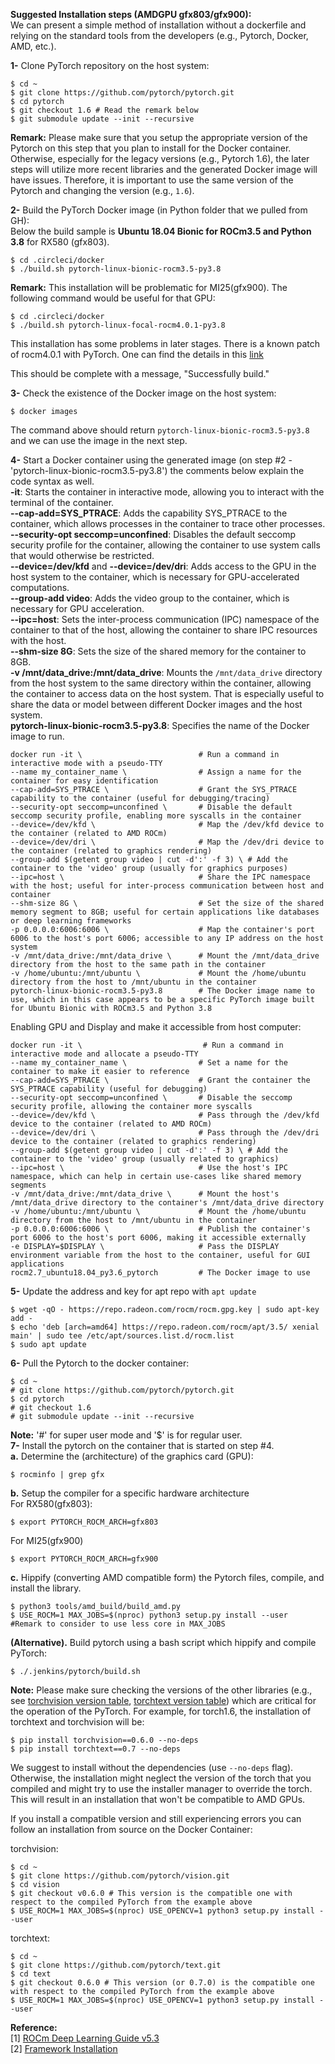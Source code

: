 **Suggested Installation steps (AMDGPU gfx803/gfx900):**  
We can present a simple method of installation without a dockerfile and relying on the standard tools from the developers (e.g., Pytorch, Docker, AMD, etc.).  

**1-** Clone PyTorch repository on the host system:  
```
$ cd ~  
$ git clone https://github.com/pytorch/pytorch.git  
$ cd pytorch  
$ git checkout 1.6 # Read the remark below
$ git submodule update --init --recursive
```
__Remark:__ Please make sure that you setup the appropriate version of the Pytorch on this step that you plan to install for the Docker container. Otherwise, especially for the legacy versions (e.g., Pytorch 1.6), the later steps will utilize more recent libraries and the generated Docker image will have issues. Therefore, it is important to use the same version of the Pytorch and changing the version (e.g., `1.6`). 


**2-** Build the PyTorch Docker image (in Python folder that we pulled from GH):  
Below the build sample is __Ubuntu 18.04 Bionic for ROCm3.5 and Python 3.8__ for RX580 (gfx803).  
```
$ cd .circleci/docker
$ ./build.sh pytorch-linux-bionic-rocm3.5-py3.8
```
__Remark:__ This installation will be problematic for MI25(gfx900). The following command would be useful for that GPU:
```
$ cd .circleci/docker
$ ./build.sh pytorch-linux-focal-rocm4.0.1-py3.8
```
This installation has some problems in later stages. There is a known patch of rocm4.0.1 with PyTorch. One can find the details in this [link](https://github.com/pytorch/pytorch/commit/51526332583ceaebdeef697322a9a8b2b20427f3)

This should be complete with a message, "Successfully build."  

**3-** Check the existence of the Docker image on the host system:  
```
$ docker images
```
The command above should return `pytorch-linux-bionic-rocm3.5-py3.8` and we can use the image in the next step.

**4-** Start a Docker container using the generated image (on step #2 - 'pytorch-linux-bionic-rocm3.5-py3.8') the comments below explain the code syntax as well.  
**-it**: Starts the container in interactive mode, allowing you to interact with the terminal of the container.  
**--cap-add=SYS_PTRACE**: Adds the capability SYS_PTRACE to the container, which allows processes in the container to trace other processes.  
**--security-opt seccomp=unconfined**: Disables the default seccomp security profile for the container, allowing the container to use system calls that would otherwise be restricted.  
**--device=/dev/kfd** and **--device=/dev/dri**: Adds access to the GPU in the host system to the container, which is necessary for GPU-accelerated computations.  
**--group-add video**: Adds the video group to the container, which is necessary for GPU acceleration.  
**--ipc=host**: Sets the inter-process communication (IPC) namespace of the container to that of the host, allowing the container to share IPC resources with the host.  
**--shm-size 8G**: Sets the size of the shared memory for the container to 8GB.  
**-v /mnt/data_drive:/mnt/data_drive**: Mounts the `/mnt/data_drive` directory from the host system to the same directory within the container, allowing the container to access data on the host system. That is especially useful to share the data or model between different Docker images and the host system.  
**pytorch-linux-bionic-rocm3.5-py3.8**: Specifies the name of the Docker image to run.  

```
docker run -it \                          # Run a command in interactive mode with a pseudo-TTY 
--name my_container_name \                # Assign a name for the container for easy identification
--cap-add=SYS_PTRACE \                    # Grant the SYS_PTRACE capability to the container (useful for debugging/tracing)
--security-opt seccomp=unconfined \       # Disable the default seccomp security profile, enabling more syscalls in the container
--device=/dev/kfd \                       # Map the /dev/kfd device to the container (related to AMD ROCm)
--device=/dev/dri \                       # Map the /dev/dri device to the container (related to graphics rendering)
--group-add $(getent group video | cut -d':' -f 3) \ # Add the container to the 'video' group (usually for graphics purposes)
--ipc=host \                              # Share the IPC namespace with the host; useful for inter-process communication between host and container
--shm-size 8G \                           # Set the size of the shared memory segment to 8GB; useful for certain applications like databases or deep learning frameworks
-p 0.0.0.0:6006:6006 \                    # Map the container's port 6006 to the host's port 6006; accessible to any IP address on the host system
-v /mnt/data_drive:/mnt/data_drive \      # Mount the /mnt/data_drive directory from the host to the same path in the container
-v /home/ubuntu:/mnt/ubuntu \             # Mount the /home/ubuntu directory from the host to /mnt/ubuntu in the container
pytorch-linux-bionic-rocm3.5-py3.8        # The Docker image name to use, which in this case appears to be a specific PyTorch image built for Ubuntu Bionic with ROCm3.5 and Python 3.8
```
Enabling GPU and Display and make it accessible from host computer:  
```
docker run -it \                           # Run a command in interactive mode and allocate a pseudo-TTY 
--name my_container_name \                # Set a name for the container to make it easier to reference
--cap-add=SYS_PTRACE \                    # Grant the container the SYS_PTRACE capability (useful for debugging)
--security-opt seccomp=unconfined \       # Disable the seccomp security profile, allowing the container more syscalls
--device=/dev/kfd \                       # Pass through the /dev/kfd device to the container (related to AMD ROCm)
--device=/dev/dri \                       # Pass through the /dev/dri device to the container (related to graphics rendering)
--group-add $(getent group video | cut -d':' -f 3) \ # Add the container to the 'video' group (usually related to graphics)
--ipc=host \                              # Use the host's IPC namespace, which can help in certain use-cases like shared memory segments
-v /mnt/data_drive:/mnt/data_drive \      # Mount the host's /mnt/data_drive directory to the container's /mnt/data_drive directory
-v /home/ubuntu:/mnt/ubuntu \             # Mount the /home/ubuntu directory from the host to /mnt/ubuntu in the container
-p 0.0.0.0:6006:6006 \                    # Publish the container's port 6006 to the host's port 6006, making it accessible externally
-e DISPLAY=$DISPLAY \                     # Pass the DISPLAY environment variable from the host to the container, useful for GUI applications
rocm2.7_ubuntu18.04_py3.6_pytorch         # The Docker image to use
```

**5-** Update the address and key for apt repo with `apt update`
```
$ wget -qO - https://repo.radeon.com/rocm/rocm.gpg.key | sudo apt-key add -
$ echo 'deb [arch=amd64] https://repo.radeon.com/rocm/apt/3.5/ xenial main' | sudo tee /etc/apt/sources.list.d/rocm.list
$ sudo apt update
```

**6-** Pull the Pytorch to the docker container:
```
$ cd ~  
# git clone https://github.com/pytorch/pytorch.git  
$ cd pytorch  
# git checkout 1.6
# git submodule update --init --recursive
```
__Note:__ '#' for super user mode and '$' is for regular user.  
**7-** Install the pytorch on the container that is started on step #4.  
**a.** Determine the <uarch> (architecture) of the graphics card (GPU):
```
$ rocminfo | grep gfx
```

**b.** Setup the compiler for a specific hardware architecture  
For RX580(gfx803):
```
$ export PYTORCH_ROCM_ARCH=gfx803
```
For MI25(gfx900)  
```
$ export PYTORCH_ROCM_ARCH=gfx900
```

**c.**  Hippify (converting AMD compatible form) the Pytorch files, compile, and install the library.
```
$ python3 tools/amd_build/build_amd.py
$ USE_ROCM=1 MAX_JOBS=$(nproc) python3 setup.py install --user  #Remark to consider to use less core in MAX_JOBS
```

**(Alternative).** Build pytorch using a bash script which hippify and compile PyTorch:  
```
$ ./.jenkins/pytorch/build.sh
```

__Note:__ Please make sure checking the versions of the other libraries (e.g., see [torchvision version table](https://pypi.org/project/torchvision/), [torchtext version table](https://pypi.org/project/torchtext/)) which are critical for the operation of the PyTorch. For example, for torch1.6, the installation of torchtext and torchvision will be:  

```
$ pip install torchvision==0.6.0 --no-deps
$ pip install torchtext==0.7 --no-deps
```

We suggest to install without the dependencies (use `--no-deps` flag). Otherwise, the installation might neglect the version of the torch that you compiled and might try to use the installer manager to override the torch. This will result in an installation that won't be compatible to AMD GPUs.

If you install a compatible version and still experiencing errors you can follow an installation from source on the Docker Container:  

torchvision:
```
$ cd ~
$ git clone https://github.com/pytorch/vision.git
$ cd vision
$ git checkout v0.6.0 # This version is the compatible one with respect to the compiled PyTorch from the example above
$ USE_ROCM=1 MAX_JOBS=$(nproc) USE_OPENCV=1 python3 setup.py install --user
```

torchtext:
```
$ cd ~
$ git clone https://github.com/pytorch/text.git
$ cd text
$ git checkout 0.6.0 # This version (or 0.7.0) is the compatible one with respect to the compiled PyTorch from the example above
$ USE_ROCM=1 MAX_JOBS=$(nproc) USE_OPENCV=1 python3 setup.py install --user
```

**Reference:**  
[1] [ROCm Deep Learning Guide v5.3](https://hub.docker.com/r/rocm/pytorch)  
[2] [Framework Installation](https://docs.amd.com/bundle/ROCm-Deep-Learning-Guide-v5.3/page/Frameworks_Installation.html)
